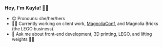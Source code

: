 ### Hey, I'm Kayla! 🙋‍♀️

- 😊 Pronouns: she/her/hers
- 👩‍💻 Currently working on client work, [MagnoliaConf](https://2025.magnoliaconf.com), and Magnolia Bricks (the LEGO business).
- 💬 Ask me about front-end development, 3D printing, LEGO, and lifting weights 🏋️‍♀️

<!--
**kaylasween/kaylasween** is a ✨ _special_ ✨ repository because its `README.md` (this file) appears on your GitHub profile.

Here are some ideas to get you started:

- 🔭 I’m currently working on ...
- 🌱 I’m currently learning ...
- 👯 I’m looking to collaborate on ...
- 🤔 I’m looking for help with ...
- 💬 Ask me about ...
- 📫 How to reach me: ...
- 😄 Pronouns: ...
- ⚡ Fun fact: ...
-->
